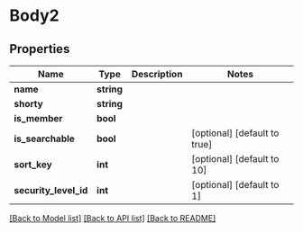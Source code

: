 # Body2

## Properties
Name | Type | Description | Notes
------------ | ------------- | ------------- | -------------
**name** | **string** |  | 
**shorty** | **string** |  | 
**is_member** | **bool** |  | 
**is_searchable** | **bool** |  | [optional] [default to true]
**sort_key** | **int** |  | [optional] [default to 10]
**security_level_id** | **int** |  | [optional] [default to 1]

[[Back to Model list]](../../README.md#documentation-for-models) [[Back to API list]](../../README.md#documentation-for-api-endpoints) [[Back to README]](../../README.md)

